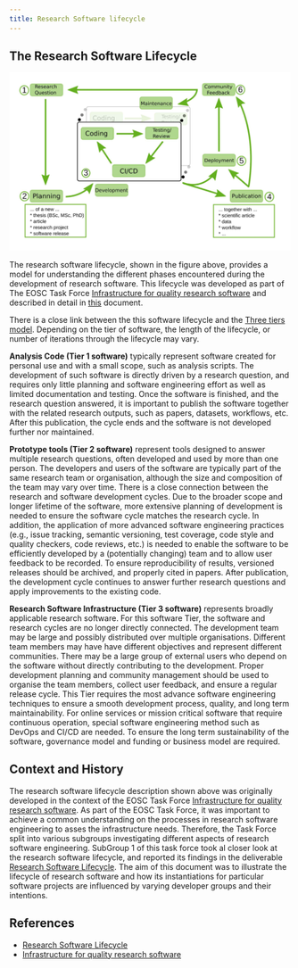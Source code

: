 ```yaml
---
title: Research Software lifecycle
---
```


## The Research Software Lifecycle

![The Research Software Lifecycle](../../images/lifecycle.png)

The research software lifecycle, shown in the figure above, provides a model for understanding the different phases encountered during the development of research software. 
This lifecycle was developed as part of The EOSC Task Force [Infrastructure for quality research software](https://eosc.eu/advisory-groups/infrastructures-quality-research-software/) and described in detail in [this](https://doi.org/10.5281/zenodo.8324828) document. 

There is a close link between the this software lifecycle and the [Three tiers model](http://everse.software/RSQKit/three_tier_view). Depending on the tier of software,  the length of the lifecycle, or number of iterations through the lifecycle may vary. 

**Analysis Code (Tier 1 software)** typically represent software created for personal use and with a small scope, such as analysis scripts. The development of such software is directly driven 
by a research question, and requires only little planning and software engineering effort as well as limited documentation and testing. Once the software is finished, and the research question 
answered, it is important to publish the software together with the related research outputs, such as papers, datasets, workflows, etc. After this publication, the cycle ends and the software 
is not developed further nor maintained.

**Prototype tools (Tier 2 software)** represent tools designed to answer multiple research questions, often developed and used by more than one person. The developers and users of the 
software are typically part of the same research team or organisation, although the size and composition of the team may vary over time. There is a close connection between the research and software 
development cycles. Due to the broader scope and longer lifetime of the software, more extensive planning of development is needed to ensure the software cycle matches the research cycle.
In addition, the application of more advanced software engineering practices (e.g., issue tracking, semantic versioning, test coverage, code style and quality checkers, code reviews, etc.) is needed
to enable the software to be efficiently developed by a (potentially changing) team and to allow user feedback to be recorded. To ensure reproducibility of results, versioned releases should 
be archived, and properly cited in papers. After publication, the development cycle continues to answer further research questions and apply improvements to the existing code.

**Research Software Infrastructure (Tier 3 software)** represents broadly applicable research software. For this software Tier, the software and research cycles are no longer directly connected. The 
development team may be large and possibly distributed over multiple organisations. Different team members may have have different objectives and represent different communities. There may be a large 
group of external users who depend on the software without directly contributing to the development. Proper development planning and community management should be used to organise the team members, 
collect user feedback, and ensure a regular release cycle. This Tier requires the most advance software engineering techniques to ensure a smooth development process, quality, and long term 
maintainability. For online services or mission critical software that require continuous operation, special software engineering method such as DevOps and CI/CD are needed. To ensure the long term 
sustainability of the software, governance model and funding or business model are required.

## Context and History

The research software lifecycle description shown above was originally developed in the context of the EOSC Task Force [Infrastructure for quality research software](https://eosc.eu/advisory-groups/infrastructures-quality-research-software/). 
As part of the EOSC Task Force, it was important to achieve a common understanding on the processes in research software engineering to asses the infrastructure needs. 
Therefore, the Task Force split into various subgroups investigating different aspects of research software engineering. 
SubGroup 1 of this task force took al closer look at the research software lifecycle, and reported its findings in the deliverable [Research Software Lifecycle](https://doi.org/10.5281/zenodo.8324828). 
The aim of this document was to illustrate the lifecycle of research software and how its instantiations for particular software projects are influenced by varying developer groups and their intentions. 

## References

- [Research Software Lifecycle](https://doi.org/10.5281/zenodo.8324828)
- [Infrastructure for quality research software](https://eosc.eu/advisory-groups/infrastructures-quality-research-software/)
